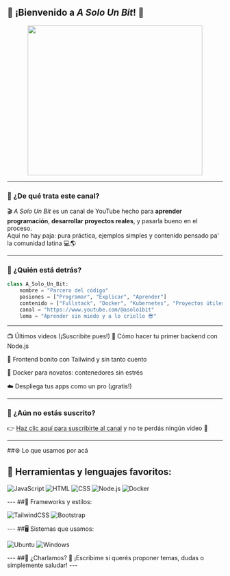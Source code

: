 ## 🎥 ¡Bienvenido a *A Solo Un Bit*! 👋

<div align="center">
  <img src="https://private-user-images.githubusercontent.com/208305611/435424040-b7024354-0a2b-40a3-8923-6d1ec67cae00.png?jwt=eyJhbGciOiJIUzI1NiIsInR5cCI6IkpXVCJ9.eyJpc3MiOiJnaXRodWIuY29tIiwiYXVkIjoicmF3LmdpdGh1YnVzZXJjb250ZW50LmNvbSIsImtleSI6ImtleTUiLCJleHAiOjE3NDUwOTc0ODgsIm5iZiI6MTc0NTA5NzE4OCwicGF0aCI6Ii8yMDgzMDU2MTEvNDM1NDI0MDQwLWI3MDI0MzU0LTBhMmItNDBhMy04OTIzLTZkMWVjNjdjYWUwMC5wbmc_WC1BbXotQWxnb3JpdGhtPUFXUzQtSE1BQy1TSEEyNTYmWC1BbXotQ3JlZGVudGlhbD1BS0lBVkNPRFlMU0E1M1BRSzRaQSUyRjIwMjUwNDE5JTJGdXMtZWFzdC0xJTJGczMlMkZhd3M0X3JlcXVlc3QmWC1BbXotRGF0ZT0yMDI1MDQxOVQyMTEzMDhaJlgtQW16LUV4cGlyZXM9MzAwJlgtQW16LVNpZ25hdHVyZT1lMDJiMjc1MjNiYjNlNWViZmM3OTI0YjY0NThlMjRiZjE2ZjgzODM4MTU1NWM3MzI2NDU1NGJmMTE4Yzc3NGY2JlgtQW16LVNpZ25lZEhlYWRlcnM9aG9zdCJ9.EWFAM5O8gSLup4v_n8R7PgAvT4vyZInLJgfa7p7h2jo" height="350px" width="90%" />
</div>


---

### 🚀 ¿De qué trata este canal?

🎬 *A Solo Un Bit* es un canal de YouTube hecho para **aprender programación**, **desarrollar proyectos reales**, y pasarla bueno en el proceso.  
Aquí no hay paja: pura práctica, ejemplos simples y contenido pensado pa' la comunidad latina 💻🌎

---

### 🧠 ¿Quién está detrás?

```python
class A_Solo_Un_Bit:
    nombre = "Parcero del código"
    pasiones = ["Programar", "Explicar", "Aprender"]
    contenido = ["Fullstack", "Docker", "Kubernetes", "Proyectos útiles"]
    canal = "https://www.youtube.com/@asolo1bit"
    lema = "Aprender sin miedo y a lo criollo 😎"

 ```
---
📺 Últimos videos (¡Suscribite pues!)
🔧 Cómo hacer tu primer backend con Node.js

🎨 Frontend bonito con Tailwind y sin tanto cuento

🐳 Docker para novatos: contenedores sin estrés

☁️ Despliega tus apps como un pro (¡gratis!)

---
### 🎯 ¿Aún no estás suscrito?

👉 [Haz clic aquí para suscribirte al canal](https://www.youtube.com/@asolounbit) y no te perdás ningún video 🔔

---

##⚙️ Lo que usamos por acá

🧩 Herramientas y lenguajes favoritos:
---
<p> <img alt="JavaScript" src="https://img.shields.io/badge/JavaScript-F7DF1E?logo=javascript&logoColor=black" /> <img alt="HTML" src="https://img.shields.io/badge/HTML-E34F26?logo=html5&logoColor=white" /> <img alt="CSS" src="https://img.shields.io/badge/CSS-1572B6?logo=css3&logoColor=white" /> <img alt="Node.js" src="https://img.shields.io/badge/Node.js-339933?logo=node.js&logoColor=white" /> <img alt="Docker" src="https://img.shields.io/badge/Docker-2496ED?logo=docker&logoColor=white" /> </p>
---
##🎨 Frameworks y estilos:
<p> <img alt="TailwindCSS" src="https://img.shields.io/badge/TailwindCSS-38B2AC?logo=tailwindcss&logoColor=white" /> <img alt="Bootstrap" src="https://img.shields.io/badge/Bootstrap-7952B3?logo=bootstrap&logoColor=white" /> </p>
---
##🖥️ Sistemas que usamos:
<p> <img alt="Ubuntu" src="https://img.shields.io/badge/Ubuntu-E95420?logo=ubuntu&logoColor=white" /> <img alt="Windows" src="https://img.shields.io/badge/Windows-0078D6?logo=windows&logoColor=white" /> </p>
---
##💬 ¿Charlamos?
📩 ¡Escribime si querés proponer temas, dudas o simplemente saludar!
---

